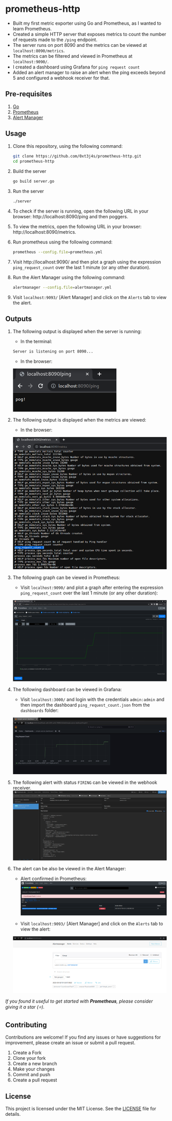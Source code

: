 # prometheus-http
- Built my first metric exporter using Go and Prometheus, as I wanted to learn Prometheus.
- Created a simple HTTP server that exposes metrics to count the number of requests made to the `/ping` endpoint.
- The server runs on port 8090 and the metrics can be viewed at `localhost:8090/metrics`.
- The metrics can be filtered and viewed in Prometheus at `localhost:9090/`.
- I created a dashboard using Grafana for `ping request count`
- Added an alert manager to raise an alert when the ping exceeds beyond 5 and configured a webhook receiver for that.

## Pre-requisites
1. [Go](https://golang.org/doc/install)
2. [Prometheus](https://prometheus.io/docs/prometheus/latest/getting_started/) 
3. [Alert Manager](https://github.com/prometheus/alertmanager/releases)

## Usage
1. Clone this repository, using the following command:
    ```bash
    git clone https://github.com/0xt3j4s/prometheus-http.git
    cd prometheus-http
    ```

2. Build the server
    ```bash
    go build server.go
    ```

3. Run the server
    ```bash
    ./server
    ```

4. To check if the server is running, open the following URL in your browser: http://localhost:8090/ping and then poggers.
5. To view the metrics, open the following URL in your browser: http://localhost:8090/metrics.

6. Run prometheus using the following command:
    ```bash
    prometheus --config.file=prometheus.yml
    ```
7. Visit http://localhost:9090/ and then plot a graph using the expression `ping_request_count` over the last 1 minute (or any other duration).


8. Run the Alert Manager using the following command:
    ```bash
    alertmanager --config.file=alertmanager.yml
    ``` 
9. Visit `localhost:9093/` [Alert Manager] and click on the `Alerts` tab to view the alert.

## Outputs
1. The following output is displayed when the server is running:
    - In the terminal:
    ```bash
    Server is listening on port 8090...
    ```
    - In the browser:
      
    ![Server is running](./images/server.png)

2. The following output is displayed when the metrics are viewed:
    - In the browser: 

    ![Metrics](./images/metrics.png)
3. The following graph can be viewed in Prometheus:
    - Visit `localhost:9090/` and plot a graph after entering the expression `ping_request_count` over the last 1 minute (or any other duration): 

    ![Graph](./images/prometheus.png)
4. The following dashboard can be viewed in Grafana:
    - Visit `localhost:3000/` and login with the credentials `admin:admin` and then import the dashboard `ping_request_count.json` from the `dashboards` folder:

    ![Dashboard](./images/grafana_dashboard.png)
5. The following alert with status `FIRING` can be viewed in the webhook receiver.
    ![Webhook Receiver](./images/webhook_receiver.png)

6. The alert can be also be viewed in the Alert Manager:
    - Alert confirmed in Prometheus:
    ![alert](./images/alert.png)

    - Visit `localhost:9093/` [Alert Manager] and click on the `Alerts` tab to view the alert:

    ![Alert Manager](./images/alertmanager.png)

_If you found it useful to get started with **Prometheus**, please consider giving it a star (⭐)._
 
## Contributing
Contributions are welcome! If you find any issues or have suggestions for improvement, please create an issue or submit a pull request.

1. Create a Fork
2. Clone your fork
3. Create a new branch
4. Make your changes
5. Commit and push
6. Create a pull request

## License
This project is licensed under the MIT License. See the [LICENSE](LICENSE) file for details.
